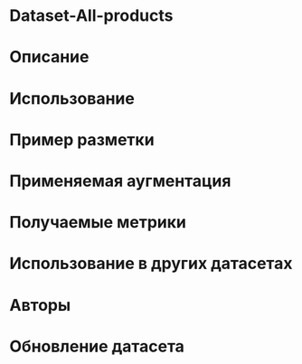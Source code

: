 # Dataset-All-products
# Описание
# Использование
# Пример разметки
# Применяемая аугментация
# Получаемые метрики
# Использование в других датасетах
# Авторы
# Обновление датасета
